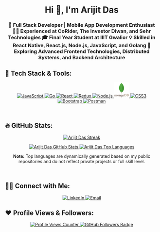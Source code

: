 <h1 align="center">Hi 👋, I'm Arijit Das</h1>
<h3 align="center">
  🌟 Full Stack Developer | Mobile App Development Enthusiast  
  👨‍💻 Experienced at CoRider, The Investor Diwan, and Sehr Technologies  
  🎓 Final Year Student at IIIT Gwalior  
  💡 Skilled in React Native, React.js, Node.js, JavaScript, and Golang  
  🌱 Exploring Advanced Frontend Technologies, Distributed Systems, and Backend Architecture
</h3>

## 🚀 Tech Stack & Tools:
<p align="center">
  <a href="https://developer.mozilla.org/en-US/docs/Web/JavaScript" target="_blank"> 
    <img src="https://img.icons8.com/color/48/000000/javascript.png" alt="JavaScript" width="45" height="45"/> 
  </a> 
  <a href="https://golang.org" target="_blank"> 
    <img src="https://upload.wikimedia.org/wikipedia/commons/thumb/0/05/Go_Logo_Blue.svg/1200px-Go_Logo_Blue.svg.png" alt="Go" width="45" height="45"/> 
  </a>
  <a href="https://reactjs.org/" target="_blank"> 
    <img src="https://img.icons8.com/color/48/000000/react-native.png" alt="React" width="45" height="45"/> 
  </a>
  <a href="https://redux.js.org" target="_blank"> 
    <img src="https://img.icons8.com/color/48/000000/redux.png" alt="Redux" width="45" height="45"/> 
  </a>
  <a href="https://nodejs.org" target="_blank"> 
    <img src="https://img.icons8.com/color/48/000000/nodejs.png" alt="Node.js" width="45" height="45"/> 
  </a>
  <a href="https://www.mongodb.com/" target="_blank"> 
    <img src="https://raw.githubusercontent.com/devicons/devicon/master/icons/mongodb/mongodb-original-wordmark.svg" alt="MongoDB" width="50" height="50"/> 
  </a> 
  <a href="https://www.w3schools.com/css/" target="_blank"> 
    <img src="https://img.icons8.com/color/48/000000/css3.png" alt="CSS3" width="45" height="45"/> 
  </a> 
  <a href="https://getbootstrap.com" target="_blank"> 
    <img src="https://img.icons8.com/color/48/000000/bootstrap.png" alt="Bootstrap" width="45" height="45"/> 
  </a>
  <a href="https://postman.com" target="_blank"> 
    <img src="https://www.vectorlogo.zone/logos/getpostman/getpostman-icon.svg" alt="Postman" width="45" height="45"/> 
  </a>  
</p>

<br/>

## 🔥 GitHub Stats:
<p align="center">
  <!-- Streak Stats -->
  <a href="https://github.com/arijitdas13105/github-readme-streak-stats">
    <img title="🔥 Get streak stats for your profile at git.io/streak-stats" alt="Arijit Das Streak" src="https://github-readme-streak-stats.herokuapp.com/?user=arijitdas13105&theme=dark&hide_border=true&stroke=0000&background=0D1117" />
  </a>
</p>

<p align="center">
  <!-- GitHub Stats -->
  <a href="https://github.com/arijitdas13105/github-readme-stats">
    <img alt="Arijit Das GitHub Stats" src="https://github-readme-stats.vercel.app/api?username=arijitdas13105&show_icons=true&count_private=true&theme=dark&hide_border=true&bg_color=0D1117" />
  </a>
  <a href="https://github.com/arijitdas13105/github-readme-stats">
    <img alt="Arijit Das Top Languages" src="https://github-readme-stats.vercel.app/api/top-langs/?username=arijitdas13105&langs_count=8&count_private=true&layout=compact&theme=dark&hide_border=true&bg_color=0D1117" />
  </a>
</p>

<p align="center">
  <b>Note:</b> Top languages are dynamically generated based on my public repositories and do not reflect private projects or full skill level.
</p>

<br/>

## 🙋‍♂️ Connect with Me:
<p align="center">
  <a href="https://www.linkedin.com/in/arijit-das-861753191/" target="_blank">
    <img src="https://img.icons8.com/fluent/48/000000/linkedin.png" alt="LinkedIn" width="45" height="45"/>
  </a>
  <a href="mailto:your-email@example.com" target="_blank">
    <img src="https://img.icons8.com/color/48/000000/gmail.png" alt="Email" width="45" height="45"/>
  </a>
</p>

## ❤ Profile Views & Followers:
<p align="center">
  <a href="https://github.com/arijitdas13105/github-profile-views-counter">
    <img src="https://komarev.com/ghpvc/?username=arijitdas13105&style=flat-square&color=blue" alt="Profile Views Counter" />
  </a>
  <a href="https://github.com/arijitdas13105?tab=followers">
    <img src="https://img.shields.io/github/followers/arijitdas13105?label=Followers&style=social" alt="GitHub Followers Badge" />
  </a>
</p>
